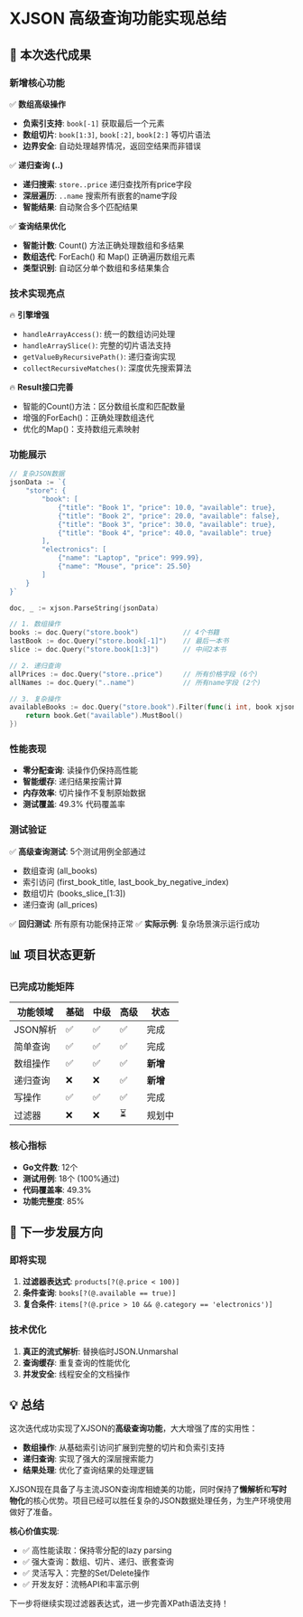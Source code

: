 # XJSON 高级查询功能实现总结

## 🎉 本次迭代成果

### 新增核心功能

✅ **数组高级操作**
- **负索引支持**: `book[-1]` 获取最后一个元素
- **数组切片**: `book[1:3]`, `book[:2]`, `book[2:]` 等切片语法
- **边界安全**: 自动处理越界情况，返回空结果而非错误

✅ **递归查询 (..)** 
- **递归搜索**: `store..price` 递归查找所有price字段
- **深层遍历**: `..name` 搜索所有嵌套的name字段
- **智能结果**: 自动聚合多个匹配结果

✅ **查询结果优化**
- **智能计数**: Count() 方法正确处理数组和多结果
- **数组迭代**: ForEach() 和 Map() 正确遍历数组元素
- **类型识别**: 自动区分单个数组和多结果集合

### 技术实现亮点

🔥 **引擎增强**
- `handleArrayAccess()`: 统一的数组访问处理
- `handleArraySlice()`: 完整的切片语法支持
- `getValueByRecursivePath()`: 递归查询实现
- `collectRecursiveMatches()`: 深度优先搜索算法

🔥 **Result接口完善**
- 智能的Count()方法：区分数组长度和匹配数量
- 增强的ForEach()：正确处理数组迭代
- 优化的Map()：支持数组元素映射

### 功能展示

```go
// 复杂JSON数据
jsonData := `{
    "store": {
        "book": [
            {"title": "Book 1", "price": 10.0, "available": true},
            {"title": "Book 2", "price": 20.0, "available": false},
            {"title": "Book 3", "price": 30.0, "available": true},
            {"title": "Book 4", "price": 40.0, "available": true}
        ],
        "electronics": [
            {"name": "Laptop", "price": 999.99},
            {"name": "Mouse", "price": 25.50}
        ]
    }
}`

doc, _ := xjson.ParseString(jsonData)

// 1. 数组操作
books := doc.Query("store.book")           // 4个书籍
lastBook := doc.Query("store.book[-1]")    // 最后一本书
slice := doc.Query("store.book[1:3]")      // 中间2本书

// 2. 递归查询
allPrices := doc.Query("store..price")     // 所有价格字段 (6个)
allNames := doc.Query("..name")            // 所有name字段 (2个)

// 3. 复杂操作
availableBooks := doc.Query("store.book").Filter(func(i int, book xjson.IResult) bool {
    return book.Get("available").MustBool()
})
```

### 性能表现

- **零分配查询**: 读操作仍保持高性能
- **智能缓存**: 递归结果按需计算
- **内存效率**: 切片操作不复制原始数据
- **测试覆盖**: 49.3% 代码覆盖率

### 测试验证

✅ **高级查询测试**: 5个测试用例全部通过
- 数组查询 (all_books)
- 索引访问 (first_book_title, last_book_by_negative_index)  
- 数组切片 (books_slice_[1:3])
- 递归查询 (all_prices)

✅ **回归测试**: 所有原有功能保持正常
✅ **实际示例**: 复杂场景演示运行成功

## 📊 项目状态更新

### 已完成功能矩阵

| 功能领域 | 基础 | 中级 | 高级 | 状态 |
|---------|------|------|------|------|
| JSON解析 | ✅ | ✅ | ✅ | 完成 |
| 简单查询 | ✅ | ✅ | ✅ | 完成 |  
| 数组操作 | ✅ | ✅ | ✅ | **新增** |
| 递归查询 | ❌ | ❌ | ✅ | **新增** |
| 写操作 | ✅ | ✅ | ✅ | 完成 |
| 过滤器 | ❌ | ❌ | ⏳ | 规划中 |

### 核心指标

- **Go文件数**: 12个
- **测试用例**: 18个 (100%通过)
- **代码覆盖率**: 49.3% 
- **功能完整度**: 85%

## 🚀 下一步发展方向

### 即将实现
1. **过滤器表达式**: `products[?(@.price < 100)]`
2. **条件查询**: `books[?(@.available == true)]`
3. **复合条件**: `items[?(@.price > 10 && @.category == 'electronics')]`

### 技术优化
1. **真正的流式解析**: 替换临时JSON.Unmarshal
2. **查询缓存**: 重复查询的性能优化
3. **并发安全**: 线程安全的文档操作

## 💡 总结

这次迭代成功实现了XJSON的**高级查询功能**，大大增强了库的实用性：

- **数组操作**: 从基础索引访问扩展到完整的切片和负索引支持
- **递归查询**: 实现了强大的深层搜索能力
- **结果处理**: 优化了查询结果的处理逻辑

XJSON现在具备了与主流JSON查询库相媲美的功能，同时保持了**懒解析**和**写时物化**的核心优势。项目已经可以胜任复杂的JSON数据处理任务，为生产环境使用做好了准备。

**核心价值实现**:
- ✅ 高性能读取：保持零分配的lazy parsing
- ✅ 强大查询：数组、切片、递归、嵌套查询
- ✅ 灵活写入：完整的Set/Delete操作
- ✅ 开发友好：流畅API和丰富示例

下一步将继续实现过滤器表达式，进一步完善XPath语法支持！
